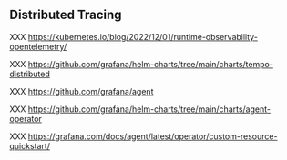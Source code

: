 ## Distributed Tracing

XXX https://kubernetes.io/blog/2022/12/01/runtime-observability-opentelemetry/

XXX https://github.com/grafana/helm-charts/tree/main/charts/tempo-distributed

XXX https://github.com/grafana/agent

XXX https://github.com/grafana/helm-charts/tree/main/charts/agent-operator

XXX https://grafana.com/docs/agent/latest/operator/custom-resource-quickstart/